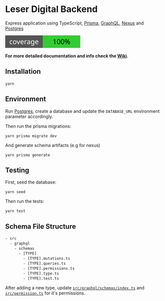 # Leser Digital Backend
Express application using TypeScript, [Prisma](https://www.prisma.io/), [GraphQL](https://graphql.org/), [Nexus](https://nexusjs.org/) and [Postgres](https://www.postgresql.org/)

![coverage](./badges/coverage.svg)

**For more detailed documentation and info check the [Wiki](https://github.com/ludwigschub/leser-digital-backend/wiki).**

## Installation

```
yarn
```

## Environment

Run [Postgres](https://www.postgresql.org/), create a database and update the `DATABASE_URL` environment parameter accordingly.

Then run the prisma migrations:
```
yarn prisma migrate dev
```

And generate schema artifacts (e.g for nexus)
```
yarn prisma generate
```

## Testing

First, seed the database:
```
yarn seed
```

Then run the tests:
```
yarn test
```

## Schema File Structure

```
- src
  - graphql
    - schemas
      - [TYPE]
        - [TYPE].mutations.ts
        - [TYPE].queries.ts
        - [TYPE].permissions.ts
        - [TYPE].type.ts
        - [TYPE].test.ts
```
After adding a new type, update [`src/graphql/schemas/index.ts`](https://github.com/ludwigschub/fullstack-backend-template/blob/main/src/graphql/schemas/index.ts) and [`src/permission.ts`](https://github.com/ludwigschub/fullstack-backend-template/blob/main/src/graphql/permission.ts) for it's permissions.
